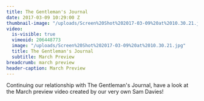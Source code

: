 ```yaml
---
title: The Gentleman's Journal
date: 2017-03-09 10:29:00 Z
thumbnail-image: "/uploads/Screen%20Shot%202017-03-09%20at%2010.30.21.jpg"
video:
  is-visible: true
  vimeoid: 206448773
  image: "/uploads/Screen%20Shot%202017-03-09%20at%2010.30.21.jpg"
  title: The Gentleman's Journal
  subtitle: March Preview
breadcrumb: march preview
header-caption: March Preview
---
```


Continuing our relationship with The Gentleman's Journal, have a look at the March preview video created by our very own Sam Davies!